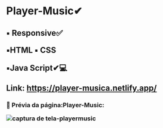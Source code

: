 <h1>Player-Music✔
<h2> ▪ Responsive✅

  ▪️HTML ▪️ CSS
  
  ▪️Java Script✔💻
 
 
  
 Link: https://player-musica.netlify.app/

<h3>📌 Prévia da página:Player-Music:
  
  
  ![captura de tela-playermusic](https://user-images.githubusercontent.com/97356148/159515009-59b12867-f1d8-4d35-a5d8-30ff1196a354.png)
